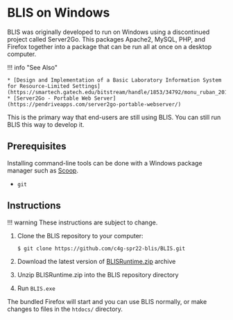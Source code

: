 # BLIS on Windows

BLIS was originally developed to run on Windows using a discontinued project called Server2Go. This packages Apache2, MySQL, PHP, and Firefox together into a package that can be run all at once on a desktop computer.

!!! info "See Also"

    * [Design and Implementation of a Basic Laboratory Information System for Resource-Limited Settings](https://smartech.gatech.edu/bitstream/handle/1853/34792/monu_ruban_201005_mast.pdf)
    * [Server2Go - Portable Web Server](https://pendriveapps.com/server2go-portable-webserver/)

This is the primary way that end-users are still using BLIS. You can still run BLIS this way to develop it.

## Prerequisites

Installing command-line tools can be done with a Windows package manager such as [Scoop](https://scoop.sh/).

* `git` 

## Instructions

!!! warning
    These instructions are subject to change.

1. Clone the BLIS repository to your computer:

    ```
    $ git clone https://github.com/c4g-spr22-blis/BLIS.git
    ```

1. Download the latest version of [BLISRuntime.zip](https://github.com/c4g-spr22-blis/BLISRuntime/archive/refs/heads/main.zip) archive
1. Unzip BLISRuntime.zip into the BLIS repository directory
1. Run `BLIS.exe`

The bundled Firefox will start and you can use BLIS normally, or make changes to files in the `htdocs/` directory.
